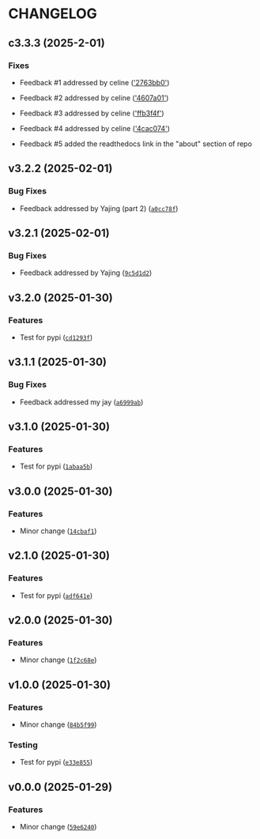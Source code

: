 # CHANGELOG

## c3.3.3 (2025-2-01)

### Fixes

- Feedback #1 addressed by celine
(['2763bb0'](https://github.com/UBC-MDS/matrics_calculator/commit/2763bb0030fb0c688031f70cf21adb549f92d761))

- Feedback #2 addressed by celine
(['4607a01'](https://github.com/UBC-MDS/matrics_calculator/commit/4607a012219dbfb674af5687fb03a3d0af2ed710))

- Feedback #3 addressed by celine
(['ffb3f4f'](https://github.com/UBC-MDS/matrics_calculator/commit/ffb3f4f8bb5583d68c9ee3dd267099078c930374))

- Feedback #4 addressed by celine
(['4cac074'](https://github.com/UBC-MDS/matrics_calculator/commit/4cac07417cb5f9843271ec8f37beffb138adc8e4))

- Feedback #5 added the readthedocs link in the "about" section of repo
  
## v3.2.2 (2025-02-01)

### Bug Fixes

- Feedback addressed by Yajing (part 2)
  ([`a0cc78f`](https://github.com/UBC-MDS/matrics_calculator/commit/a0cc78f4616482b624976311a5ece0357434732c))


## v3.2.1 (2025-02-01)

### Bug Fixes

- Feedback addressed by Yajing
  ([`9c5d1d2`](https://github.com/UBC-MDS/matrics_calculator/commit/9c5d1d22234f4ca0f3cafa15963ce52502b359c6))


## v3.2.0 (2025-01-30)

### Features

- Test for pypi
  ([`cd1293f`](https://github.com/UBC-MDS/matrics_calculator/commit/cd1293f04ce25b3d973dfb39ea72f2c22928b571))


## v3.1.1 (2025-01-30)

### Bug Fixes

- Feedback addressed my jay
  ([`a6999ab`](https://github.com/UBC-MDS/matrics_calculator/commit/a6999ab68d140540e8864fbeda2f3a1c567d172d))


## v3.1.0 (2025-01-30)

### Features

- Test for pypi
  ([`1abaa5b`](https://github.com/UBC-MDS/matrics_calculator/commit/1abaa5b9f3c5a24f8f91799c61fc09cd6750d6f0))


## v3.0.0 (2025-01-30)

### Features

- Minor change
  ([`14cbaf1`](https://github.com/UBC-MDS/matrics_calculator/commit/14cbaf175c704190b58a5024634b303508f8adbc))


## v2.1.0 (2025-01-30)

### Features

- Test for pypi
  ([`adf641e`](https://github.com/UBC-MDS/matrics_calculator/commit/adf641e00693c4f625787ae0cd99b32ce6cc96b3))


## v2.0.0 (2025-01-30)

### Features

- Minor change
  ([`1f2c68e`](https://github.com/UBC-MDS/matrics_calculator/commit/1f2c68eaefd82be926d2a360a30727ac546754e4))


## v1.0.0 (2025-01-30)

### Features

- Minor change
  ([`84b5f99`](https://github.com/UBC-MDS/matrics_calculator/commit/84b5f996e123b896f517b91bdb0c6ece3f7ad688))

### Testing

- Test for pypi
  ([`e33e855`](https://github.com/UBC-MDS/matrics_calculator/commit/e33e855d791fafc1d75160faac278d820ca1b1b7))


## v0.0.0 (2025-01-29)

### Features

- Minor change
  ([`59e6240`](https://github.com/UBC-MDS/matrics_calculator/commit/59e6240004cc20dd555d34844e7175f780a1b584))
